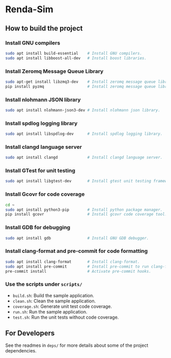 # Renda-Sim

## How to build the project

### Install GNU compilers

```bash
sudo apt install build-essential    # Install GNU compilers.
sudo apt install libboost-all-dev   # Install boost libraries.
```

### Install Zeromq Message Queue Library

```bash
sudo apt-get install libzmq3-dev    # Install zeromq message queue library for engine.
pip install pyzmq                   # Install zeromq message queue library for gui.
```

### Install nlohmann JSON library

```bash
sudo apt install nlohmann-json3-dev # Install nlohmann json library.
```

### Install spdlog logging library

```bash
sudo apt install libspdlog-dev      # Install spdlog logging library.
```

### Install clangd language server

```bash
sudo apt install clangd             # Install clangd language server.
```

### Install GTest for unit testing

```bash
sudo apt install libgtest-dev       # Install gtest unit testing framework.
```

### Install Gcovr for code coverage

```bash
cd ~
sudo apt install python3-pip        # Install python package manager.
pip install gcovr                   # Install gcovr code coverage tool.
```

### Install GDB for debugging

```bash
sudo apt install gdb                # Install GNU GDB debugger.
```

### Install clang-format and pre-commit for code formatting

```bash
sudo apt install clang-format       # Install clang-format.
sudo apt install pre-commit         # Install pre-commit to run clang-format on commit.
pre-commit install                  # Activate pre-commit hooks.
```

### Use the scripts under `scripts/`

- `build.sh`: Build the sample application.
- `clean.sh`: Clean the sample application.
- `coverage.sh`: Generate unit test code coverage.
- `run.sh`: Run the sample application.
- `test.sh`: Run the unit tests without code coverage.

## For Developers

See the readmes in `deps/` for more details about some of the project dependencies.

